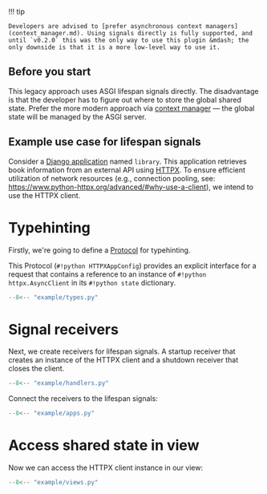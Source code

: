 !!! tip

    Developers are advised to [prefer asynchronous context managers](context_manager.md). Using signals directly is fully supported, and until `v0.2.0` this was the only way to use this plugin &mdash; the only downside is that it is a more low-level way to use it.

## Before you start

This legacy approach uses ASGI lifespan signals directly. The disadvantage is that the developer has to figure out where to store the global shared state. Prefer the more modern approach via [context manager](context_manager.md) &mdash; the global state will be managed by the ASGI server.

## Example use case for lifespan signals

Consider a [Django application](https://docs.djangoproject.com/en/dev/ref/applications/) named `library`. This application retrieves book information from an external API using [HTTPX](https://www.python-httpx.org/). To ensure efficient utilization of network resources (e.g., connection pooling, see: <https://www.python-httpx.org/advanced/#why-use-a-client>), we intend to use the HTTPX client.

# Typehinting

Firstly, we're going to define a [Protocol](https://docs.python.org/3/library/typing.html#typing.Protocol) for typehinting.

This Protocol (`#!python HTTPXAppConfig`) provides an explicit interface for a request that contains a reference to an instance of `#!python httpx.AsyncClient` in its `#!python state` dictionary.

``` py hl_lines="6-7" title="types.py"
--8<-- "example/types.py"
```

# Signal receivers

Next, we create receivers for lifespan signals. A startup receiver that creates an instance of the HTTPX client and a shutdown receiver that closes the client.

``` py hl_lines="13 16" title="handlers.py"
--8<-- "example/handlers.py"
```

Connect the receivers to the lifespan signals:

``` py hl_lines="12-15" title="apps.py"
--8<-- "example/apps.py"
```

# Access shared state in view

Now we can access the HTTPX client instance in our view:

``` py hl_lines="10-11" title="views.py"
--8<-- "example/views.py"
```
